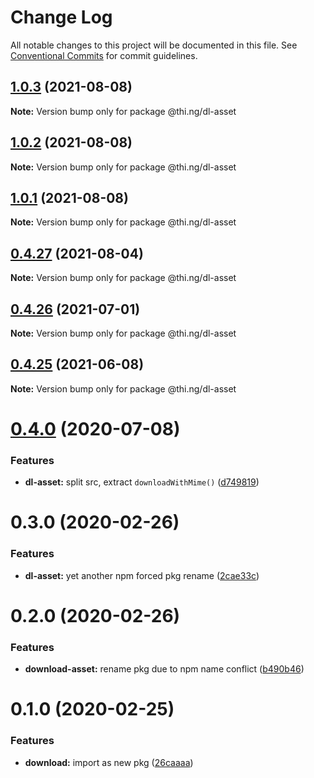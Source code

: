 # Change Log

All notable changes to this project will be documented in this file.
See [Conventional Commits](https://conventionalcommits.org) for commit guidelines.

## [1.0.3](https://github.com/thi-ng/umbrella/compare/@thi.ng/dl-asset@1.0.2...@thi.ng/dl-asset@1.0.3) (2021-08-08)

**Note:** Version bump only for package @thi.ng/dl-asset





## [1.0.2](https://github.com/thi-ng/umbrella/compare/@thi.ng/dl-asset@1.0.1...@thi.ng/dl-asset@1.0.2) (2021-08-08)

**Note:** Version bump only for package @thi.ng/dl-asset





## [1.0.1](https://github.com/thi-ng/umbrella/compare/@thi.ng/dl-asset@0.4.27...@thi.ng/dl-asset@1.0.1) (2021-08-08)

**Note:** Version bump only for package @thi.ng/dl-asset





## [0.4.27](https://github.com/thi-ng/umbrella/compare/@thi.ng/dl-asset@0.4.26...@thi.ng/dl-asset@0.4.27) (2021-08-04)

**Note:** Version bump only for package @thi.ng/dl-asset





## [0.4.26](https://github.com/thi-ng/umbrella/compare/@thi.ng/dl-asset@0.4.25...@thi.ng/dl-asset@0.4.26) (2021-07-01)

**Note:** Version bump only for package @thi.ng/dl-asset





## [0.4.25](https://github.com/thi-ng/umbrella/compare/@thi.ng/dl-asset@0.4.24...@thi.ng/dl-asset@0.4.25) (2021-06-08)

**Note:** Version bump only for package @thi.ng/dl-asset





# [0.4.0](https://github.com/thi-ng/umbrella/compare/@thi.ng/dl-asset@0.3.14...@thi.ng/dl-asset@0.4.0) (2020-07-08)


### Features

* **dl-asset:** split src, extract `downloadWithMime()` ([d749819](https://github.com/thi-ng/umbrella/commit/d74981963ce4bfbfe3465c71085995173826329c))





# 0.3.0 (2020-02-26)


### Features

* **dl-asset:** yet another npm forced pkg rename ([2cae33c](https://github.com/thi-ng/umbrella/commit/2cae33cabd379b3d449079edfc255d9cf56c34a5))





# 0.2.0 (2020-02-26)


### Features

* **download-asset:** rename pkg due to npm name conflict ([b490b46](https://github.com/thi-ng/umbrella/commit/b490b46994333103f653514c96531637d903202d))





# 0.1.0 (2020-02-25)


### Features

* **download:** import as new pkg ([26caaaa](https://github.com/thi-ng/umbrella/commit/26caaaadf6c3f7b6bb83e8a4160a91b7e2db8714))
